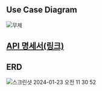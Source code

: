 ## Use Case Diagram

![무제](https://github.com/HEEEUN9812/schedule_app/assets/154495684/c558b50d-62bf-42aa-adad-3fbb018596cd)



## [API 명세서(링크)](https://www.notion.so/9c9d7d780bbf42ec81bec1bb97084e97?v=c26ee96ed261499eb6a2099eb0995477&pvs=4)


## ERD

![스크린샷 2024-01-23 오전 11 30 52](https://github.com/HEEEUN9812/schedule_app/assets/154495684/2a810d68-caad-4860-a8d7-f8f9d7212265)
